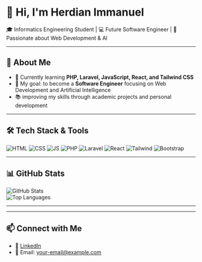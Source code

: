 # 👋 Hi, I'm Herdian Immanuel  

🎓 Informatics Engineering Student | 💻 Future Software Engineer | 🚀 Passionate about Web Development & AI  

---

## 🚀 About Me
- 🌱 Currently learning **PHP, Laravel, JavaScript, React, and Tailwind CSS**  
- 🎯 My goal: to become a **Software Engineer** focusing on Web Development and Artificial Intelligence  
- 📚 improving my skills through academic projects and personal development 


---

## 🛠️ Tech Stack & Tools
![HTML](https://img.shields.io/badge/HTML5-E34F26?style=for-the-badge&logo=html5&logoColor=white)
![CSS](https://img.shields.io/badge/CSS3-1572B6?style=for-the-badge&logo=css3&logoColor=white)
![JS](https://img.shields.io/badge/JavaScript-F7DF1E?style=for-the-badge&logo=javascript&logoColor=black)
![PHP](https://img.shields.io/badge/PHP-777BB4?style=for-the-badge&logo=php&logoColor=white)
![Laravel](https://img.shields.io/badge/Laravel-FF2D20?style=for-the-badge&logo=laravel&logoColor=white)
![React](https://img.shields.io/badge/React-20232A?style=for-the-badge&logo=react&logoColor=61DAFB)
![Tailwind](https://img.shields.io/badge/Tailwind_CSS-06B6D4?style=for-the-badge&logo=tailwindcss&logoColor=white)
![Bootstrap](https://img.shields.io/badge/Bootstrap-563D7C?style=for-the-badge&logo=bootstrap&logoColor=white)

---

## 📊 GitHub Stats
![GitHub Stats](https://github-readme-stats.vercel.app/api?username=herdianimmanuel&show_icons=true&theme=tokyonight)  
![Top Languages](https://github-readme-stats.vercel.app/api/top-langs/?username=herdianimmanuel&layout=compact&theme=tokyonight)

---  

---

## 📫 Connect with Me
- 💼 [LinkedIn](https://linkedin.com/in/your-username)  
- 📧 Email: your-email@example.com  
